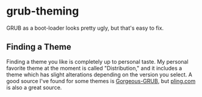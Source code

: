 # grub-theming

GRUB as a boot-loader looks pretty ugly, but that's easy to fix.

## Finding a Theme

Finding a theme you like is completely up to personal taste. My personal favorite theme at the moment is called "Distribution," and it includes a theme which has slight alterations depending on the version you select.
A good source I've found for some themes is [Gorgeous-GRUB](https://github.com/Jacksaur/Gorgeous-GRUB), but [pling.com](https://www.pling.com/browse?cat=109&ord=latest) is also a great source.
